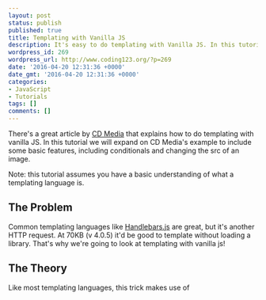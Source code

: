 ```yaml
---
layout: post
status: publish
published: true
title: Templating with Vanilla JS
description: It's easy to do templating with Vanilla JS. In this tutorial I will show you how, no need to load Handlbars.js every time you need to template JavaScript.
wordpress_id: 269
wordpress_url: http://www.coding123.org/?p=269
date: '2016-04-20 12:31:36 +0000'
date_gmt: '2016-04-20 12:31:36 +0000'
categories:
- JavaScript
- Tutorials
tags: []
comments: []
---
```


There's a great article by <a rel="noopener" href="http://codoki.com/2015/09/01/native-javascript-templating/">CD Media</a> that explains how to do templating with vanilla JS. In this tutorial we will expand on CD Media's example to include some basic features, including conditionals and changing the src of an image.

Note: this tutorial assumes you have a basic understanding of what a templating language is.

## The Problem

Common templating languages like <a rel="noopener" href="http://handlebarsjs.com/">Handlebars.js</a> are great, but it's another HTTP request. At 70KB (v 4.0.5) it'd be good to template without loading a library. That's why we're going to look at templating with vanilla js!

## The Theory

Like most templating languages, this trick makes use of <code><script type="text/template"></code>. Content inside the tag is initially ignored by the browser, but can be accessed after rendering with the ID. This means we can put a template of our HTML to be used by JavaScript to render HTML on the page using content supplied in the JS file.

So inside this script tag we add the basic HTML structure of the element we are templating. This will be used by the JavaScript as a template to fill with the content.

In our JavaScript, we have an array of objects containing the data to use. We create an anchor that holds all of our HTML and is appended to the DOM after the loop has finished. This avoids unnecessary <a rel="noopener" href="https://developers.google.com/speed/articles/reflow">browser reflow</a> by only interacting with the document once.

So we have an element that will hold all our HTML, now let's generate the HTML. To do this we loop through each object, and on each loop create an element that includes the html contained inside the script tag. If our script tag includes `<p class="data"></p>`, the element created in the loop will be `<p class="data"></p>`. Let's call this our object-element.

We use this object-element to add the data. So if our first loop gives us the object <code>{"data":"example"}</code>, we can add text to the object element by selecting the element by class name and appending our data as a child node. Now our object-element will contain the correct text and can be appended to our anchor.

We then go onto the next object in the array and repeat the process. When the loop is finished, we append the anchor, which contains all of our manipulated object-elements, to the DOM.

Let's look at the code.

## The Code

### JavaScript

```js
// Array of objects to pass to template
var people = [
  { "name" : "Ted", "age": "34" , "image": "http://example1.jpg", "favorite": "yes" },
  { "name" : "Marshall", "age": "35", "image": "http://example2.jpg" },
  { "name" : "Barney", "age": "34", "image": "http://example3.jpg" },
];
// The template script HTML content
var template = document.getElementById( "my-template" ).innerHTML
var anchor = document.createElement('span');
// Loop through each object in the people array and create an
// element based on #my-template HTML
people.forEach( function( person ) {
  // Create element containing the HTML included in #my-template
  var el = document.createElement('div');
  el.innerHTML = template;
  console.log(el)
  // Add content to elements idefntified by class name
  el.getElementsByClassName( "name" )[0].appendChild( document.createTextNode( person.name ));
  el.getElementsByClassName( "age" )[0].appendChild( document.createTextNode( person.name ));
  // Add src to image
  el.getElementsByClassName( "image" )[0].setAttribute( "src", person.image );
  // Adds value if a property exists and removes the parent p tag that
  // if the property does not exist.
  if ( person.favorite ) {
    el.getElementsByClassName( "yes" )[0].appendChild( document.createTextNode( person.favorite ));
  } else {
    el.getElementsByClassName( "favorite" )[0].remove();
  }
  // Add element to anchor, to be rendered when loop has finished
  // This is used to avoid unnecesary document reflow
  anchor.appendChild( el );
});
// Add anchor to DOM
document.getElementById( "list" ).appendChild( anchor );</code>
</pre>
### HTML
<pre class=""><code class="html"><!-- the element we append to -->
<div id="list"></div>
  <!-- The template -->
  <script id="my-template" type="x-template">
<div>
      <img class="image ">
<h2 class="name">
Age: <span class="age"></span>
<p class="favorite">Favorite: <span class="yes"></span>
    </div>
  </script>
  <!-- End of template -->
```

This code does basic templating with vanilla js. Once you've got your head around the basic theory, there's no limit to what you can do in native JavaScript.

## Problems

This works great for small projects, even if the element you're templating is quite big. But there are a few disadvantages to using this over a traditional templating language.

A major problem is CPU usage. <a rel="noopener" href="http://code.google.com/speed/articles/reflow.html">Manipulating the DOM is expensive</a> and this code doesn't reuse DOM structure, so running the template multiple times results in a lot of rerendering.

If you had a really large element to template, this vanilla alternative will become very complex. It requires you to hardcode a lot more than you do with Handlebars.js.

Another advantage of Handlebars.js is that it's universal. For the user, this means it'll probably be cached on their computer. For the developer, this means they will quickly be able to understand what's happening in your code.

It's up to you to decide if it's appropriate to use this method or not.

Happy coding everybody, as usual leave a comment if you have any questions!
